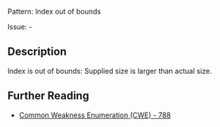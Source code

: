Pattern: Index out of bounds

Issue: -

## Description

Index is out of bounds: Supplied size is larger than actual size.

## Further Reading

* [Common Weakness Enumeration (CWE) - 788](https://cwe.mitre.org/data/definitions/788.html)